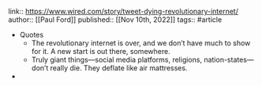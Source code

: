 ---
---

link:: https://www.wired.com/story/tweet-dying-revolutionary-internet/
author:: [[Paul Ford]]
published:: [[Nov 10th, 2022]]
tags:: #article

- Quotes
	- The revolutionary internet is over, and we don’t have much to show for it. A new start is out there, somewhere.
	- Truly giant things—social media platforms, religions, nation-states—don’t really die. They deflate like air mattresses.
-